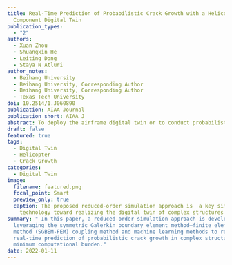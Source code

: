 ```yaml
---
title: Real-Time Prediction of Probabilistic Crack Growth with a Helicopter
  Component Digital Twin
publication_types:
  - "2"
authors:
  - Xuan Zhou
  - Shuangxin He
  - Leiting Dong
  - Staya N Atluri
author_notes:
  - Beihang University
  - Beihang University, Corresponding Author
  - Beihang University, Corresponding Author
  - Texas Tech University
doi: 10.2514/1.J060890
publication: AIAA Journal
publication_short: AIAA J
abstract: To deploy the airframe digital twin or to conduct probabilistic evaluations of the remaining life of a structural component, a (near) real-time crack-growth simulation method is critical. In this paper, a reduced-order simulation approach is developed to achieve this goal by leveraging two methods. On the one hand, the symmetric Galerkin boundary element method–finite element method (SGBEM-FEM) coupling method is combined with parametric modeling to generate the database of computed stress intensity factors for cracks with various sizes/shapes in a complex structural component, by which hundreds of samples are automatically simulated within a day. On the other hand, machine learning methods are applied to establish the relation between crack sizes/shapes and crack-front stress intensity factors. By combining the reduced-order computational model with load inputs and fatigue growth laws, a real-time prediction of probabilistic crack growth in complex structures with minimum computational burden is realized. In an example of a round-robin helicopter component, even though the fatigue crack growth is simulated cycle by cycle, the simulation is faster than real-time (as compared with the physical test). The proposed approach is a key simulation technology toward realizing the digital twin of complex structures, which further requires fusion of model predictions with flight/inspection/monitoring data.
draft: false
featured: true
tags:
  - Digital Twin
  - Helicopter
  - Crack Growth
categories:
  - Digital Twin
image:
  filename: featured.png
  focal_point: Smart
  preview_only: true
  caption: The proposed reduced-order simulation approach is  a key simulation
    technology toward realizing the digital twin of complex structures
summary: " In this paper, a reduced-order simulation approach is developed by
  leveraging the symmetric Galerkin boundary element method–finite element
  method (SGBEM-FEM) coupling method and machine learning methods to realize a
  real-time prediction of probabilistic crack growth in complex structures with
  minimum computational burden."
date: 2022-01-11
---
```

